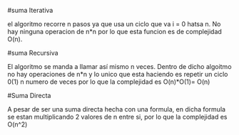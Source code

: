 #suma Iterativa

el algoritmo recorre n pasos ya que usa un ciclo que va i = 0 hatsa n. No hay ninguna operacion de n*n por lo que esta funcion es de complejidad O(n).

#suma Recursiva

El algoritmo se manda a llamar así mismo n veces. Dentro de dicho algoitmo no hay operaciones de n*n y lo unico que esta haciendo es repetir un ciclo 0(1) n numero de veces por lo que la complejidad es O(n)*O(1)= O(n)

#Suma Directa

A pesar de ser una suma directa hecha con una formula, en dicha formula se estan multiplicando 2 valores de n entre si, por lo que la complejidad es O(n^2)

